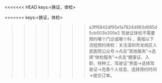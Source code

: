 <<<<<<< HEAD
keys:<换证，体检>

=======
keys:<换证，体检>

>>>>>>> a3ff6842df95e1a7824d983d685d5cb503b305e2
驾驶证体检不需要预约哪个门诊或哪个科 ，需按以下流程预约体检：关注深圳市龙岗区人民医院公众号→点击“其他服务”→选择“体检服务”→点击“健康证、入职、特种工、驾驶证”界面→选择驾驶证→完善个人信息、选择预约时间→提交订单。
